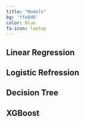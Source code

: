 ```yaml
---
title: "Models"
bg: 'ffe8d6'
color: Blue
fa-icon: laptop
---
```


## Linear Regression
## Logistic Refression
## Decision Tree
## XGBoost
